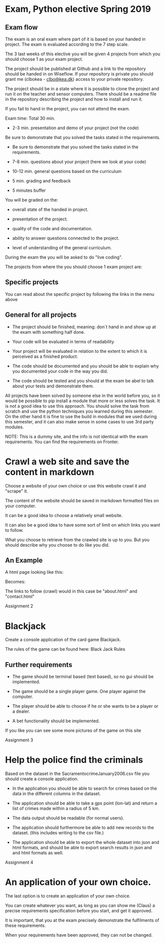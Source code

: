 
# Exam, Python elective Spring 2019
## Exam flow
The exam is an oral exam where part of it is based on your handed in project. The exam is evaluated according to the
            7 step scale.

The 3 last weeks of this elective you will be given 4 projects from which you should choose 1 as your exam
            project.

The project should be published at Github and a link to the repository should be handed in on Wiseflow. If
            your repository is private you should grant me (clbokea - clbo@kea.dk) access to your private repository.

The project should be in a state where it is possible to clone the project and run it on the teacher and
            sensor computers. There should be a readme file in the repository describing the project and how to install
            and run it.

If you fail to hand in the project, you can not attend the exam.

Exam time: Total 30 min.

* 2-3 min. presentation and demo of your project (not the code)
                
Be sure to demonstrate that you solved the tasks stated in the requirements.

* Be sure to demonstrate that you solved the tasks stated in the requirements.

* 7-8 min. questions about your project (here we look at your code)

* 10-12 min. general questions based on the curriculum

* 5 min. grading and feedback

* 5 minutes buffer

You will be graded on the:

* overall state of the handed in project.

* presentation of the project.

* quality of the code and documentation.

* ability to answer questions connected to the project.

* level of understanding of the general curriculum.

During the exam the you will be asked to do "live coding".

The projects from where the you should choose 1 exam project are:

## Specific projects
You can read about the specific project by following the links in the menu above

## General for all projects
* The project should be finished, meaning: don´t hand in and show up at the exam with something half done.

* Your code will be evaluated in terms of readability

* Your project will be evaluated in relation to the extent to which it is perceived as a finished product.

* The code should be documented and you should be able to explain why you documented your code in the way
                you
                did.

* The code should be tested and you should at the exam be abel to talk about your tests and demonstrate
                them.

All projects have been solved by someone else in the world before you, so it would be possible to pip
            install a
            module that more or less solves the task. It is not a good idea to use this approach. You should solve the
            task from scratch and use the python techniques you learned during this semester.
            On the other hand it is fine to use the build in modules that we used during this semester, and it can also make sense in some cases to use 3rd party modules.

NOTE: This is a dummy site, and the info is not identical with the exam
                requirements. You can find the requirements on Fronter.

# Crawl a web site and save the content in markdown
Choose a website of your own choice or use this website
            crawl it and "scrape" it.

The content of the website should be saved in markdown formatted files on your computer.

It can be a good idea to choose a relatively small website.

It can also be a good idea to have some sort of limit on which links you want to follow.

What you choose to retrieve from the crawled site is up to you. But you should describe why you choose to do
            like you did.

## An Example
A html page looking like this:

Becomes:

The links to follow (crawl) would in this case be "about.html" and "contact.html"

Assignment 2

# Blackjack
Create a console application of the card game Blackjack.

The rules of the game can be found here: Black Jack Rules

## Further requirements
* The game should be terminal based (text based), so no gui should be implemented.

* The game should be a single player game. One player against the computer.

* The player should be able to choose if he or she wants to be a player or a dealer.

* A bet functionality should be implemented.

If you like you can see some more pictures of the game on this site

Assignment 3

# Help the police find the criminals
Based on the dataset in the SacramentocrimeJanuary2006.csv
            file you should create a console application.

* In the application you should be able to search for crimes based on the data in the different columns in
                the dataset.

* The application should be able to take a gps point (lon-lat) and return a list of crimes made within a
                radius of 5 km.

* The data output should be readable (for normal users).

* The application should furthermore be able to add new records to the dataset. (this includes writing to
                the csv file.)

* The application should be able to export the whole dataset into json and html formats, and should be
                able to export search results in json and and html formats as well.

Assignment 4

# An application of your own choice.
The last option is to create an application of your own choice.

You can create whatever you want, as long as you can show me (Claus) a precise requirements specification
            before you start, and get it approved.

It is important, that you at the exam precisely demonstrate the fulfilments of these requirements.

When your requirements have been approved, they can not be changed.
